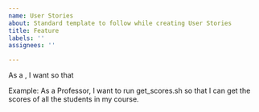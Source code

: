 ```yaml
---
name: User Stories
about: Standard template to follow while creating User Stories
title: Feature
labels: ''
assignees: ''

---
```


As a <User>, I want <Action> so that <Testable Reward>

Example: As a Professor, I want to run get_scores.sh so that I can get the scores of all the students in my course.
